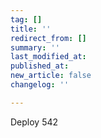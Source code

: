 ```yaml
---
tag: []
title: ''
redirect_from: []
summary: ''
last_modified_at: 
published_at: 
new_article: false
changelog: ''

---
```

Deploy 542